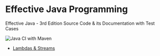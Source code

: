 # Effective Java Programming

Effective Java - 3rd Edition Source Code &amp; its Documentation with Test Cases

![Java CI with Maven](https://github.com/gbaswath/effective-java-programming/workflows/Java%20CI%20with%20Maven/badge.svg?branch=master)


* [Lambdas & Streams](https://github.com/gbaswath/effective-java-programming/milestone/1)
